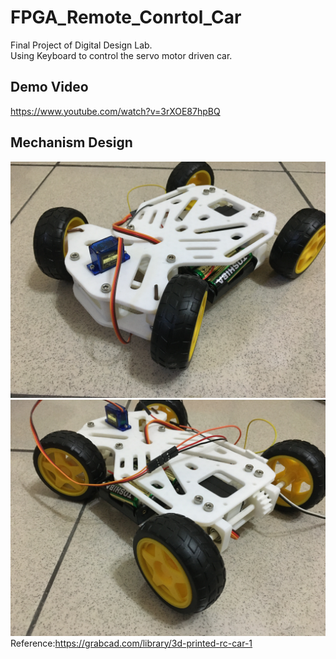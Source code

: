 # FPGA_Remote_Conrtol_Car
Final Project of Digital Design Lab.  
Using Keyboard to control the servo motor driven car.
## Demo Video
https://www.youtube.com/watch?v=3rXOE87hpBQ
## Mechanism Design
![](https://github.com/RogerTzeng/FPGA_Remote_Conrtol_Car/blob/main/pic/IMG_4186.JPG)
![](https://github.com/RogerTzeng/FPGA_Remote_Conrtol_Car/blob/main/pic/IMG_4187.JPG)
Reference:https://grabcad.com/library/3d-printed-rc-car-1
